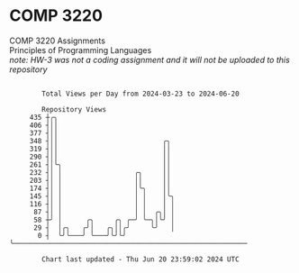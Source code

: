 # COMP 3220
COMP 3220 Assignments  
Principles of Programming Languages  
*note: HW-3 was not a coding assignment and it will not be uploaded to this repository*  

```

        Total Views per Day from 2024-03-23 to 2024-06-20

        Repository Views
     435 ┼╭╮
     406 ┤││
     377 ┤││
     348 ┤││                          ╭╮
     319 ┤││                          ││
     290 ┤││                          ││
     261 ┤│╰╮                         ││
     232 ┤│ │                  ╭╮     ││
     203 ┤│ │                  ││     ││
     174 ┤│ │                  │╰╮    ││
     145 ┤│ │                  │ │    │╰╮
     116 ┤│ │                  │ │    │ │
      87 ┤│ │                  │ │  ╭╮│ │
      58 ┼╯ │      ╭╮     ╭╮ ╭─╯ ╰─╮│╰╯ │
      29 ┤  │╭╮   ╭╯│   ╭╮││╭╯     ╰╯   │
       0 ┤  ╰╯╰───╯ ╰───╯╰╯╰╯           ╰──────────────────────────────────────────────────────────

        Chart last updated - Thu Jun 20 23:59:02 2024 UTC
        
```
